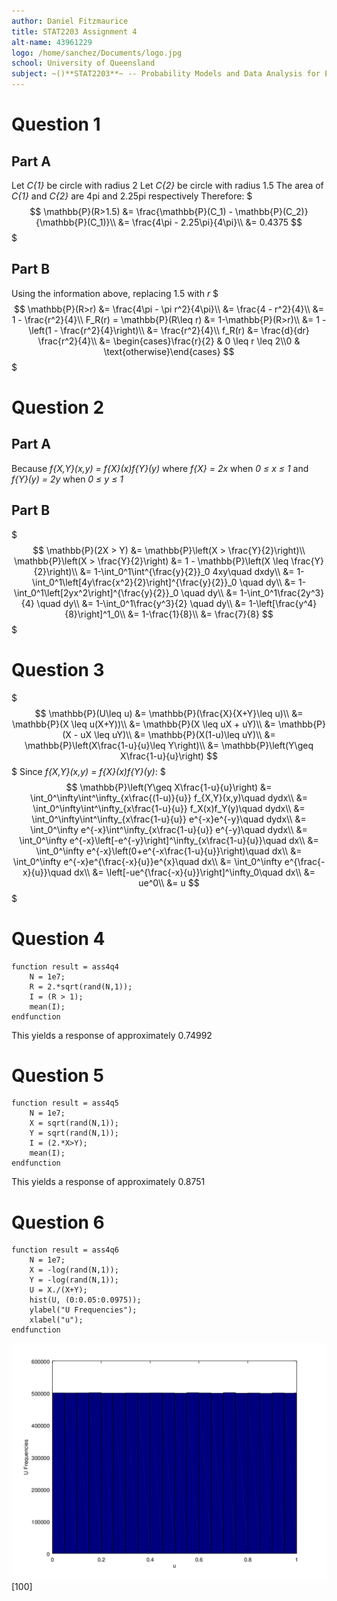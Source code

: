 ```yaml
---
author: Daniel Fitzmaurice
title: STAT2203 Assignment 4
alt-name: 43961229
logo: /home/sanchez/Documents/logo.jpg
school: University of Queensland
subject: ~()**STAT2203**~ -- Probability Models and Data Analysis for Engineering
---
```


# Question 1
## Part A
Let *C{1}* be circle with radius 2
Let *C{2}* be circle with radius 1.5
The area of *C{1}* and *C{2}* are 4pi and 2.25pi respectively
Therefore:
$$$
\mathbb{P}(R>1.5) &= \frac{\mathbb{P}(C_1) - \mathbb{P}(C_2)}{\mathbb{P}(C_1)}\\
&= \frac{4\pi - 2.25\pi}{4\pi}\\
&= 0.4375
$$$

## Part B
Using the information above, replacing 1.5 with *r*
$$$
\mathbb{P}(R>r) &= \frac{4\pi - \pi r^2}{4\pi}\\
&= \frac{4 - r^2}{4}\\
&= 1 - \frac{r^2}{4}\\
F_R(r) = \mathbb{P}(R\leq r) &= 1-\mathbb{P}(R>r)\\
&= 1 - \left(1 - \frac{r^2}{4}\right)\\
&= \frac{r^2}{4}\\
f_R(r) &= \frac{d}{dr} \frac{r^2}{4}\\
&= \begin{cases}\frac{r}{2} & 0 \leq r \leq 2\\0 & \text{otherwise}\end{cases}
$$$

# Question 2
## Part A
Because *f{X,Y}(x,y) = f{X}(x)f{Y}(y)* where *f{X} = 2x* when *0 &le; x &le; 1* and *f{Y}(y) = 2y* when *0 &le; y &le; 1*

## Part B
$$$
\mathbb{P}(2X > Y) &= \mathbb{P}\left(X > \frac{Y}{2}\right)\\
\mathbb{P}\left(X > \frac{Y}{2}\right) &= 1 - \mathbb{P}\left(X \leq \frac{Y}{2}\right)\\
&= 1-\int_0^1\int^{\frac{y}{2}}_0 4xy\quad dxdy\\
&= 1-\int_0^1\left[4y\frac{x^2}{2}\right]^{\frac{y}{2}}_0 \quad dy\\
&= 1-\int_0^1\left[2yx^2\right]^{\frac{y}{2}}_0 \quad dy\\
&= 1-\int_0^1\frac{2y^3}{4} \quad dy\\
&= 1-\int_0^1\frac{y^3}{2} \quad dy\\
&= 1-\left[\frac{y^4}{8}\right]^1_0\\
&= 1-\frac{1}{8}\\
&= \frac{7}{8}
$$$

# Question 3
$$$
\mathbb{P}(U\leq u) &= \mathbb{P}(\frac{X}{X+Y}\leq u)\\
&= \mathbb{P}(X \leq u(X+Y))\\
&= \mathbb{P}(X \leq uX + uY)\\
&= \mathbb{P}(X - uX \leq uY)\\
&= \mathbb{P}(X(1-u)\leq uY)\\
&= \mathbb{P}\left(X\frac{1-u}{u}\leq Y\right)\\
&= \mathbb{P}\left(Y\geq X\frac{1-u}{u}\right)
$$$
Since *f{X,Y}(x,y) = f{X}(x)f{Y}(y)*:
$$$
\mathbb{P}\left(Y\geq X\frac{1-u}{u}\right) &= \int_0^\infty\int^\infty_{x\frac{(1-u)}{u}} f_{X,Y}(x,y)\quad dydx\\
&= \int_0^\infty\int^\infty_{x\frac{1-u}{u}} f_X(x)f_Y(y)\quad dydx\\
&= \int_0^\infty\int^\infty_{x\frac{1-u}{u}} e^{-x}e^{-y}\quad dydx\\
&= \int_0^\infty e^{-x}\int^\infty_{x\frac{1-u}{u}} e^{-y}\quad dydx\\
&= \int_0^\infty e^{-x}\left[-e^{-y}\right]^\infty_{x\frac{1-u}{u}}\quad dx\\
&= \int_0^\infty e^{-x}\left(0+e^{-x\frac{1-u}{u}}\right)\quad dx\\
&= \int_0^\infty e^{-x}e^{\frac{-x}{u}}e^{x}\quad dx\\
&= \int_0^\infty e^{\frac{-x}{u}}\quad dx\\
&= \left[-ue^{\frac{-x}{u}}\right]^\infty_0\quad dx\\
&= ue^0\\
&= u
$$$

# Question 4
```
function result = ass4q4
    N = 1e7;
    R = 2.*sqrt(rand(N,1));
    I = (R > 1);
    mean(I);
endfunction
```
This yields a response of approximately 0.74992

# Question 5
```
function result = ass4q5
    N = 1e7;
    X = sqrt(rand(N,1));
    Y = sqrt(rand(N,1));
    I = (2.*X>Y);
    mean(I);
endfunction
```
This yields a response of approximately 0.8751

# Question 6
```
function result = ass4q6
    N = 1e7;
    X = -log(rand(N,1));
    Y = -log(rand(N,1));
    U = X./(X+Y);
    hist(U, (0:0.05:0.0975));
    ylabel("U Frequencies");
    xlabel("u");
endfunction
```

![Question 6 answer](sem2-2017/stat2203/ass4q6.png)[100]
